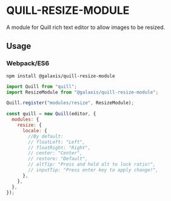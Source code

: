 # QUILL-RESIZE-MODULE

A module for Quill rich text editor to allow images to be resized.

## Usage

### Webpack/ES6

`npm install @galaxis/quill-resize-module`

```javascript
import Quill from "quill";
import ResizeModule from "@galaxis/quill-resize-module";

Quill.register("modules/resize", ResizeModule);

const quill = new Quill(editor, {
  modules: {
    resize: {
      locale: {
        //By default:
        // floatLeft: "Left",
        // floatRight: "Right",
        // center: "Center",
        // restore: "Default",
        // altTip: "Press and hold alt to lock ratio!",
        // inputTip: "Press enter key to apply change!",
      },
    },
  },
});
```
